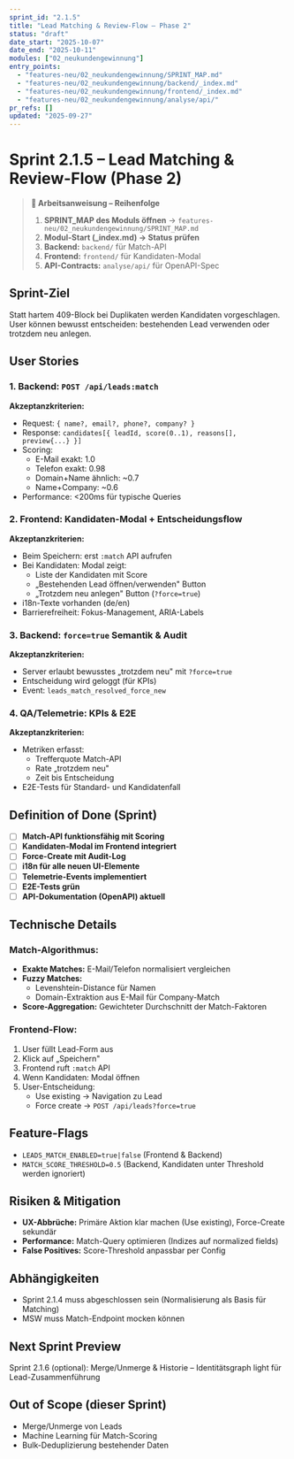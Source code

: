 ```yaml
---
sprint_id: "2.1.5"
title: "Lead Matching & Review-Flow – Phase 2"
status: "draft"
date_start: "2025-10-07"
date_end: "2025-10-11"
modules: ["02_neukundengewinnung"]
entry_points:
  - "features-neu/02_neukundengewinnung/SPRINT_MAP.md"
  - "features-neu/02_neukundengewinnung/backend/_index.md"
  - "features-neu/02_neukundengewinnung/frontend/_index.md"
  - "features-neu/02_neukundengewinnung/analyse/api/"
pr_refs: []
updated: "2025-09-27"
---
```


# Sprint 2.1.5 – Lead Matching & Review-Flow (Phase 2)

> **🎯 Arbeitsanweisung – Reihenfolge**
> 1. **SPRINT_MAP des Moduls öffnen** → `features-neu/02_neukundengewinnung/SPRINT_MAP.md`
> 2. **Modul-Start (_index.md) → Status prüfen**
> 3. **Backend:** `backend/` für Match-API
> 4. **Frontend:** `frontend/` für Kandidaten-Modal
> 5. **API-Contracts:** `analyse/api/` für OpenAPI-Spec

## Sprint-Ziel

Statt hartem 409-Block bei Duplikaten werden Kandidaten vorgeschlagen. User können bewusst entscheiden: bestehenden Lead verwenden oder trotzdem neu anlegen.

## User Stories

### 1. Backend: `POST /api/leads:match`
**Akzeptanzkriterien:**
- Request: `{ name?, email?, phone?, company? }`
- Response: `candidates[{ leadId, score(0..1), reasons[], preview{...} }]`
- Scoring:
  - E-Mail exakt: 1.0
  - Telefon exakt: 0.98
  - Domain+Name ähnlich: ~0.7
  - Name+Company: ~0.6
- Performance: <200ms für typische Queries

### 2. Frontend: Kandidaten-Modal + Entscheidungsflow
**Akzeptanzkriterien:**
- Beim Speichern: erst `:match` API aufrufen
- Bei Kandidaten: Modal zeigt:
  - Liste der Kandidaten mit Score
  - „Bestehenden Lead öffnen/verwenden" Button
  - „Trotzdem neu anlegen" Button (`?force=true`)
- i18n-Texte vorhanden (de/en)
- Barrierefreiheit: Fokus-Management, ARIA-Labels

### 3. Backend: `force=true` Semantik & Audit
**Akzeptanzkriterien:**
- Server erlaubt bewusstes „trotzdem neu" mit `?force=true`
- Entscheidung wird geloggt (für KPIs)
- Event: `leads_match_resolved_force_new`

### 4. QA/Telemetrie: KPIs & E2E
**Akzeptanzkriterien:**
- Metriken erfasst:
  - Trefferquote Match-API
  - Rate „trotzdem neu"
  - Zeit bis Entscheidung
- E2E-Tests für Standard- und Kandidatenfall

## Definition of Done (Sprint)

- [ ] **Match-API funktionsfähig mit Scoring**
- [ ] **Kandidaten-Modal im Frontend integriert**
- [ ] **Force-Create mit Audit-Log**
- [ ] **i18n für alle neuen UI-Elemente**
- [ ] **Telemetrie-Events implementiert**
- [ ] **E2E-Tests grün**
- [ ] **API-Dokumentation (OpenAPI) aktuell**

## Technische Details

### Match-Algorithmus:
- **Exakte Matches:** E-Mail/Telefon normalisiert vergleichen
- **Fuzzy Matches:**
  - Levenshtein-Distance für Namen
  - Domain-Extraktion aus E-Mail für Company-Match
- **Score-Aggregation:** Gewichteter Durchschnitt der Match-Faktoren

### Frontend-Flow:
1. User füllt Lead-Form aus
2. Klick auf „Speichern"
3. Frontend ruft `:match` API
4. Wenn Kandidaten: Modal öffnen
5. User-Entscheidung:
   - Use existing → Navigation zu Lead
   - Force create → `POST /api/leads?force=true`

## Feature-Flags

- `LEADS_MATCH_ENABLED=true|false` (Frontend & Backend)
- `MATCH_SCORE_THRESHOLD=0.5` (Backend, Kandidaten unter Threshold werden ignoriert)

## Risiken & Mitigation

- **UX-Abbrüche:** Primäre Aktion klar machen (Use existing), Force-Create sekundär
- **Performance:** Match-Query optimieren (Indizes auf normalized fields)
- **False Positives:** Score-Threshold anpassbar per Config

## Abhängigkeiten

- Sprint 2.1.4 muss abgeschlossen sein (Normalisierung als Basis für Matching)
- MSW muss Match-Endpoint mocken können

## Next Sprint Preview

Sprint 2.1.6 (optional): Merge/Unmerge & Historie – Identitätsgraph light für Lead-Zusammenführung

## Out of Scope (dieser Sprint)

- Merge/Unmerge von Leads
- Machine Learning für Match-Scoring
- Bulk-Deduplizierung bestehender Daten